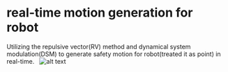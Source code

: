 # real-time motion generation for robot
Utilizing the repulsive vector(RV) method and dynamical system modulation(DSM) to generate safety motion for robot(treated it as point) in real-time.  
![alt text](https://github.com/yajunxuejue/real-time_motion_generation/master/doc/t_2_3.png)
